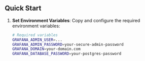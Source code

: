 ## Quick Start

1. **Set Environment Variables**: Copy and configure the required environment variables:
   ```bash
   # Required variables
   GRAFANA_ADMIN_USER=...
   GRAFANA_ADMIN_PASSWORD=your-secure-admin-password
   GRAFANA_DOMAIN=your-domain.com
   GRAFANA_DATABASE_PASSWORD=your-postgres-password
    ```